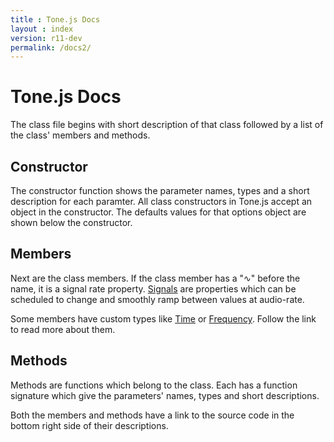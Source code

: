 ```yaml
---
title : Tone.js Docs
layout : index
version: r11-dev
permalink: /docs2/
---
```


# Tone.js Docs

The class file begins with short description of that class followed by a list of the class' members and methods. 

## Constructor

The constructor function shows the parameter names, types and a short description for each paramter. All class constructors in Tone.js accept an object in the constructor. The defaults values for that options object are shown below the constructor. 

## Members

Next are the class members. If the class member has a "<span class="orange">&#8767;</span>" before the name, it is a signal rate property. [Signals](https://github.com/Tonejs/Tone.js/wiki/Signals) are properties which can be scheduled to change and smoothly ramp between values at audio-rate. 

Some members have custom types like [Time](Type#time) or [Frequency](Type#frequency). Follow the link to read more about them. 

## Methods

Methods are functions which belong to the class. Each has a function signature which give the parameters' names, types and short descriptions. 

Both the members and methods have a link to the source code in the bottom right side of their descriptions. 

<script>
	// check if there's a hash, to forward from previous doc versions
	if (window.location.hash !== ""){
		var hash = window.location.hash.substr(1)
		window.location = window.location.pathname + hash
	}
</script>

